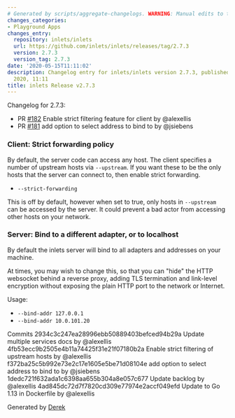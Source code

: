```yaml
---
# Generated by scripts/aggregate-changelogs. WARNING: Manual edits to this files will be overwritten.
changes_categories:
- Playground Apps
changes_entry:
  repository: inlets/inlets
  url: https://github.com/inlets/inlets/releases/tag/2.7.3
  version: 2.7.3
  version_tag: 2.7.3
date: '2020-05-15T11:11:02'
description: Changelog entry for inlets/inlets version 2.7.3, published on 15 May
  2020, 11:11
title: inlets Release v2.7.3
---
```


Changelog for 2.7.3:
* PR [#182](https://github.com/inlets/inlets/pull/182) Enable strict filtering feature for client by @alexellis
* PR [#181](https://github.com/inlets/inlets/pull/181) add option to select address to bind to by @jsiebens

### Client: Strict forwarding policy

By default, the server code can access any host. The client specifies a number of upstream hosts via `--upstream`. If you want these to be the only hosts that the server can connect to, then enable strict forwarding.

* `--strict-forwarding`

This is off by default, however when set to true, only hosts in `--upstream` can be accessed by the server. It could prevent a bad actor from accessing other hosts on your network.

### Server: Bind to a different adapter, or to localhost

By default the inlets server will bind to all adapters and addresses on your machine.

At times, you may wish to change this, so that you can "hide" the HTTP websocket behind a reverse proxy, adding TLS termination and link-level encryption without exposing the plain HTTP port to the network or Internet.

Usage:

* `--bind-addr 127.0.0.1`
* `--bind-addr 10.0.101.20`


Commits
2934c3c247ea28996ebb50889403befced94b29a Update multiple services docs by @alexellis
4fb53ecc9b2505e4b11a74425f31e21f07180b2a Enable strict filtering of upstream hosts by @alexellis
f372ba25c5b992e73e2c17e1605e5be71d08104e add option to select address to bind to by @jsiebens
1dedc721f632ada1c6398aa655b304a8e057c677 Update backlog by @alexellis
4ad845dc72d7f7820cd309e77974e2accf049efd Update to Go 1.13 in Dockerfile by @alexellis

Generated by [Derek](https://github.com/alexellis/derek/)
